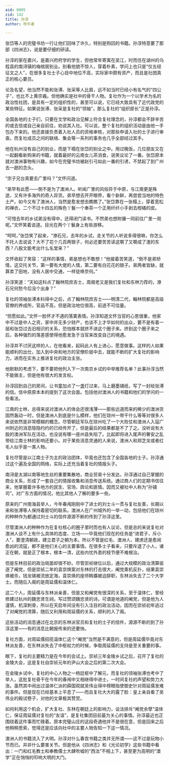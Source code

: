 ```yaml
---
aid: 0005
zid: 142
title: 孙淳
author: 吹牛者

---
```




  张岱等人的完璧书坊一行让他们回味了许久，特别是购回的书籍。孙淳特意要了那部《四洲志》，说是要仔细的研读。

  孙淳的家在嘉兴，是嘉兴府府学的学生，但他常年寄寓在吴江，时而住在湖州的乌程县的南浔镇的梅绾居别业。别看他貌不惊人，穿着朴素，学问上也只是“仅五经征文之人”，在很多复社士子心目中地位不高，实际家中颇有资产，而且是社团真正的核心要员。

  论及名望，他当然不能和张溥、张采等人比肩，远不如当时已经小有名气的“四公子”，也比不上黄宗羲。但他确实是社中的骨干人物。复社作为一个以学术为名的政治性社团，是具有一定的组织性的，甚至可以说，它已经大致具有了近代政党的某些特征。如果说张溥、张采是复社的“领袖”，那么复社的“组织部长”正是孙淳。

  全国各地的士子们，只要在文学和政治见解上符合复社理念的，孙淳都会不辞辛苦的或去信或自己亲自前往，劝说其入社。可以说，整个复社的组织活动是由他一手包办下来的。他还直接负责着入社人员的资格审核，对那些申请入社的士子进行审查。而复社成员之间的联络、集会等一系列的事务也几乎全部经过其手。

  他在杭州没有自己的别业，而是下榻在张岱的别业之中。用过晚饭，几位朋友又在一起翻看新购来的书籍，就着最好的云南女儿茶消食，说笑议论了一番。张岱原本就对澳洲事物有兴趣，如今在完璧书坊被赵引弓如此一番的引诱，不禁起了到广州去一趟的念头。

  “宗子兄台真要去广里吗？”文怀问道。

  “弟早有此愿——倒不是为了澳洲人。听闻广里的风俗异于中原，与江南更是殊途，又有许多海外的奇人异货。弟早想去开开眼界，看个新鲜，再尝尝当地的特色土产。如今又有了澳洲人，当然是愈发想去瞧瞧了。”张岱靠在一张榻上，穿着宽松的禅衣，二个不过十四五的殊色丫鬟一个奉茶一个正用纤纤小手剥去柑橘的皮。

  “可惜去年的乡试弟没有得中，还得闭门读书。不然弟也想附骥一同前往广里一观呢。”文怀笑着说道。目光在两个丫鬟身上有些游移。

  “呵呵，”张岱笑了起来，“潦石兄，去年的乡试，走关节的人听说多得很嘛，你怎么不托人去说说？大不了花个几百两银子，何必还要苦苦读这嚼了又嚼成了渣的东西？八股文能考出什么名堂来？”

  文怀收起了笑容：“这样的事情，弟是想也不敢想！”他接着苦笑道，“倒不是弟矫情，这交托关节，第一要有大佬的人情，第二要有白花花的银子。弟两者皆缺，就算卖了田地，没有人居中交通，一样徒唤奈何。”

  孙淳笑道：“天如这科点了翰林院庶吉士，周阁老又是我们复社和东林力荐的，潦石兄何愁今后没个出身？”

  复社的领袖张溥本科得中之后，点了翰林院庶吉士——明清二代，翰林院都是高级官僚的养成所，官品不高，但是政治地位很高，前途不可估量。

  “但愿如此。”文怀一脸怀才不遇的落寞表情。孙淳知道文怀当官的心思很重，他家中不过是中人之资，家中并无多少财产，也谈不上才华如何的出众，要不是有着一层和张岱过去旧相识的关系，恐怕根本就挤不进这个圈子来。挤到这个圈子来之后，各种强烈的落差感使得他愈发急于当官来改变自己的境遇。

  孙淳并不讨厌这样的人，在他看来，起码此人有上进心，愿意做事。这样的人如果能顺利的出仕，加入到中央和地方的官僚阶层中去，就能不断的扩大复社的影响力，进而在实务上推进复社的政治主张。

  他默默的考虑下，要不要把他列入下一次南京乡试的中举推荐名单？此事孙淳当然不能做主，但是他有很大的发言权。

  孙淳回到自己的房间，让书童加点了一盏灯过来，马上磨墨铺纸，写了一封给张溥的信。信中原原本本的提到了这次会面。包括他对澳洲人的书籍和他们的学问的一些看法。

  江南的士林，总得来说对澳洲人的体会还很浅薄——那些远道而来的稀少的澳洲货固然轰动一时，但是澳洲人到底是什么模样，他们在琼州一带干什么等等对很多人来说依然是非常模糊的概念。尽管朝廷军队在琼州吃了一个大败仗和澳洲人入寇广州附近的消息隐隐约约的已经传开了，但是最后的结果都是不了了之。没听说有大股的澳洲军队在活动，也没说有哪一座州县失陷了。比起即将进入尾声的奢安之乱带给江南士林的影响还要小。对于某些消息灵通的人来说，澳洲人和郑芝龙或者红毛人似乎是一类人物。

  复社尽管是以江南士子为主的政治团体，毕竟也还包含了全国各地的士子。孙淳通过这个遍及全国的网络，实际上还充当着复社的情报头子。

  南浔是太湖以南等地生丝的重要集散地，商业贸易十分发达，孙淳通过自己掌握的商业关系，形成了一套自己的情报收集和消息传送系统。通过商人们的定期书信往来，他掌握着许多地方的民生、官场、舆论和匪情。因而又被社中人称为“孙铺司”。对广东方面的情况，他比其他人了解的要多一些。

  原来的广州南海县举人，今年春闱刚刚中了进士的刘士斗一贯与复社友善，长期以来和张溥等人保持着密切的联系。澳洲人在广州城外的一举一动，包括他们在琼州的种种作为都通过刘士斗的信件源源不断的传到了孙淳这里。

  尽管澳洲人的种种作为在复社核心的圈子里时而也有人议论，但是总的来说复社对澳洲人谈不上有什么具体的态度、立场——毕竟他们现在的任务是“进君子，斥小人”，要澄清朝政，建立君子之朝为本。所以不管是红毛、澳洲人、建虏还是愈闹愈凶的流寇，都不是他们关心的主要事情。在很多士子看来，只要斥退了小人，诸正在朝，就是正了根本，根本一清，这些内忧外患的枝节便不难根治。

  但是东林目前的政治局面却很不妙。尽管崇祯继位以后，通过大规模的政治清算驱逐了阉党，但是崇祯二年的袁崇焕案对东林的打击很大，阉党乘机反扑，结果袁崇焕被杀，钱龙锡被流放定海，袁崇焕的座师韩爌被迫辞职，东林派失去了二个大学士。而随后入阁的是周延儒和温体仁。

  这二个人，周延儒与东林派亲善，但是又和阉党有很深的关系，至于温体仁，曾经修建过杭州的魏忠贤生祠，写过赞颂魏忠贤的诗。可谓是地道的阉党，但是他为人谨慎，机深刺骨，所以在天启年间没有引入注目的政治活动，因而在崇祯初年逃过了对阉党的清算，随后又利用和周延儒的关系，顺利的入了阁。

  这些活动的消息通过在北京的东林派官员和复社的士子的信件，源源不断的到了孙淳这里——有的消息比朝报传来的还要快。

  复社方面，对周延儒招揽温体仁这个“阉党”当然是不满意的，但是周延儒毕竟对东林派友善，在东林派失去了中枢权力的时候，争取周延儒的支持是至关重要的事。

  眼下，复社的主要精力是在今年的会试上。崇祯三年金陵乡试之后，召开了复社的金陵大会，这是复社自崇祯元年的尹山大会之后的第二次大会。

  在金陵乡试中，复社的中心人物之一杨廷枢中了解元，而复社的领袖张溥也考中了举人，这批复社骨干在今年的春闱中又相继得中进士，一时间复社的声望和势力大涨。虽然其中闹出过温体仁派的薛国观就吴伟业得中榜眼指使御史针对周延儒发难的事件。但是现在已经基本上平息了——而且复社大大的露了脸：皇上亲自看了吴伟业的殿试卷子，对他的文章极其赞赏。

  如何利用这个机会，扩大复社、东林在朝廷上的影响力，设法排斥“阉党余孽”温体仁，保证周延儒对复社的“友谊”，是复社集团目前最为关心的事情。孙淳最近也正围绕着这件事而忙碌着。原本完璧山庄的这段奇遇他并不是很在意，但是回来之后他稍稍思索，觉得还是应该向社中的主要人物告知一下这一情况。

  澳洲人的书籍流入了大明。孙淳对什么春宫书籍之类并无所谓——这不过是玩物小节而已。并非什么要害关节。但是他从《四洲志》和《光论初学》这些书籍中看出：一门和红毛教士和奉教儒士大肆吹嘘的“西法”不相上下，甚至更为高明的“澳学”正在悄悄的叩响大明的大门。



